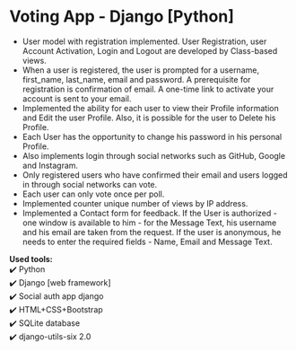 # Voting App - Django [Python]

- User model with registration implemented. User Registration, user Account Activation, Login and Logout are developed by Class-based views.
- When a user is registered, the user is prompted for a username, first_name, last_name, email and password. A prerequisite for registration is confirmation of email. A one-time link to activate your account is sent to your email.
- Implemented the ability for each user to view their Profile information and Edit the user Profile. Also, it is possible for the user to Delete his Profile.
- Each User has the opportunity to change his password in his personal Profile.
- Also implements login through social networks such as GitHub, Google and Instagram.
- Only registered users who have confirmed their email and users logged in through social networks can vote.
- Each user can only vote once per poll.
- Implemented counter unique number of views by IP address.
- Implemented a Contact form for feedback. If the User is authorized - one window is available to him - for the Message Text, his username and his email are taken from the request. If the user is anonymous, he needs to enter the required fields - Name, Email and Message Text.


__Used tools:__    
:heavy_check_mark: Python    
:heavy_check_mark: Django [web framework]   
:heavy_check_mark: Social auth app django    
:heavy_check_mark: HTML+CSS+Bootstrap    
:heavy_check_mark: SQLite database    
:heavy_check_mark: django-utils-six 2.0       
